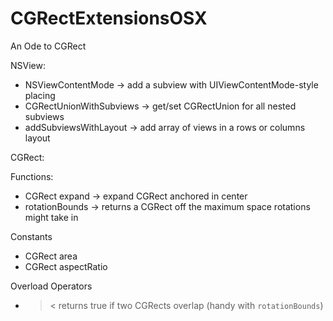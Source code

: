 # CGRectExtensionsOSX
An Ode to CGRect

NSView:
- NSViewContentMode -> add a subview with UIViewContentMode-style placing
- CGRectUnionWithSubviews -> get/set CGRectUnion for all nested subviews
- addSubviewsWithLayout -> add array of views in a rows or columns layout


CGRect:

Functions:
- CGRect expand -> expand CGRect anchored in center
- rotationBounds -> returns a CGRect off the maximum space rotations might take in

Constants
- CGRect area
- CGRect aspectRatio

Overload Operators
- >< returns true if two CGRects overlap (handy with `rotationBounds`)
